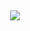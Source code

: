 ## 
<div align="center">
<img src="https://64.media.tumblr.com/8db4fc7ed67504cf7604fc94d672712a/d978f30194fba996-05/s500x750/7a576e53cfa7667ed8f052f75c71820c218e5c55.gifv">
</div>

